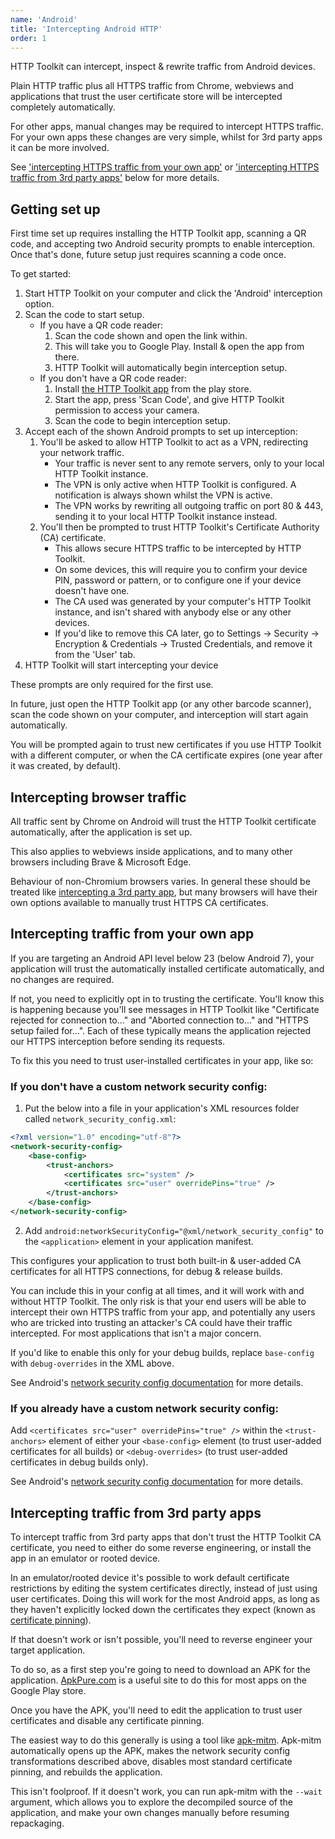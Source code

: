 ```yaml
---
name: 'Android'
title: 'Intercepting Android HTTP'
order: 1
---
```


HTTP Toolkit can intercept, inspect & rewrite traffic from Android devices.

Plain HTTP traffic plus all HTTPS traffic from Chrome, webviews and applications that trust the user certificate store will be intercepted completely automatically.

For other apps, manual changes may be required to intercept HTTPS traffic. For your own apps these changes are very simple, whilst for 3rd party apps it can be more involved.

See ['intercepting HTTPS traffic from your own app'](#intercepting-traffic-from-your-own-app) or ['intercepting HTTPS traffic from 3rd party apps'](/#intercepting-traffic-from-3rd-party-apps) below for more details.

## Getting set up

First time set up requires installing the HTTP Toolkit app, scanning a QR code, and accepting two Android security prompts to enable interception. Once that's done, future setup just requires scanning a code once.

To get started:

1. Start HTTP Toolkit on your computer and click the 'Android' interception option.
1. Scan the code to start setup.
    * If you have a QR code reader:
        1. Scan the code shown and open the link within.
        1. This will take you to Google Play. Install & open the app from there.
        1. HTTP Toolkit will automatically begin interception setup.
    * If you don't have a QR code reader:
        1. Install [the HTTP Toolkit app](https://play.google.com/store/apps/details?id=tech.httptoolkit.android) from the play store.
        1. Start the app, press 'Scan Code', and give HTTP Toolkit permission to access your camera.
        1. Scan the code to begin interception setup.
1. Accept each of the shown Android prompts to set up interception:
    1. You'll be asked to allow HTTP Toolkit to act as a VPN, redirecting your network traffic.
        * Your traffic is never sent to any remote servers, only to your local HTTP Toolkit instance.
        * The VPN is only active when HTTP Toolkit is configured. A notification is always shown whilst the VPN is active.
        * The VPN works by rewriting all outgoing traffic on port 80 & 443, sending it to your local HTTP Toolkit instance instead.
    2. You'll then be prompted to trust HTTP Toolkit's Certificate Authority (CA) certificate.
        * This allows secure HTTPS traffic to be intercepted by HTTP Toolkit.
        * On some devices, this will require you to confirm your device PIN, password or pattern, or to configure one if your device doesn't have one.
        * The CA used was generated by your computer's HTTP Toolkit instance, and isn't shared with anybody else or any other devices.
        * If you'd like to remove this CA later, go to Settings -> Security -> Encryption & Credentials -> Trusted Credentials, and remove it from the 'User' tab.
1. HTTP Toolkit will start intercepting your device

These prompts are only required for the first use.

In future, just open the HTTP Toolkit app (or any other barcode scanner), scan the code shown on your computer, and interception will start again automatically.

You will be prompted again to trust new certificates if you use HTTP Toolkit with a different computer, or when the CA certificate expires (one year after it was created, by default).

## Intercepting browser traffic

All traffic sent by Chrome on Android will trust the HTTP Toolkit certificate automatically, after the application is set up.

This also applies to webviews inside applications, and to many other browsers including Brave & Microsoft Edge.

Behaviour of non-Chromium browsers varies. In general these should be treated like [intercepting a 3rd party app](/#intercepting-traffic-from-3rd-party-apps), but many browsers will have their own options available to manually trust HTTPS CA certificates.

## Intercepting traffic from your own app

If you are targeting an Android API level below 23 (below Android 7), your application will trust the automatically installed certificate automatically, and no changes are required.

If not, you need to explicitly opt in to trusting the certificate. You'll know this is happening because you'll see messages in HTTP Toolkit like "Certificate rejected for connection to..." and "Aborted connection to..." and "HTTPS setup failed for...". Each of these typically means the application rejected our HTTPS interception before sending its requests.

To fix this you need to trust user-installed certificates in your app, like so:

### If you don't have a custom network security config:

1. Put the below into a file in your application's XML resources folder called `network_security_config.xml`:
  ```xml
  <?xml version="1.0" encoding="utf-8"?>
  <network-security-config>
      <base-config>
          <trust-anchors>
              <certificates src="system" />
              <certificates src="user" overridePins="true" />
          </trust-anchors>
      </base-config>
  </network-security-config>
  ```
2. Add `android:networkSecurityConfig="@xml/network_security_config"` to the `<application>` element in your application manifest.

This configures your application to trust both built-in & user-added CA certificates for all HTTPS connections, for debug & release builds.

You can include this in your config at all times, and it will work with and without HTTP Toolkit. The only risk is that your end users will be able to intercept their own HTTPS traffic from your app, and potentially any users who are tricked into trusting an attacker's CA could have their traffic intercepted. For most applications that isn't a major concern.

If you'd like to enable this only for your debug builds, replace `base-config` with `debug-overrides` in the XML above.

See Android's [network security config documentation](https://developer.android.com/training/articles/security-config) for more details.

### If you already have a custom network security config:

Add `<certificates src="user" overridePins="true" />` within the `<trust-anchors>` element of either your `<base-config>` element (to trust user-added certificates for all builds) or `<debug-overrides>` (to trust user-added certificates in debug builds only).

See Android's [network security config documentation](https://developer.android.com/training/articles/security-config) for more details.

## Intercepting traffic from 3rd party apps

To intercept traffic from 3rd party apps that don't trust the HTTP Toolkit CA certificate, you need to either do some reverse engineering, or install the app in an emulator or rooted device.

In an emulator/rooted device it's possible to work default certificate restrictions by editing the system certificates directly, instead of just using user certificates. Doing this will work for the most Android apps, as long as they haven't explicitly locked down the certificates they expect (known as [certificate pinning](https://security.stackexchange.com/questions/29988/what-is-certificate-pinning)).

If that doesn't work or isn't possible, you'll need to reverse engineer your target application.

To do so, as a first step you're going to need to download an APK for the application. [ApkPure.com](https://apkpure.com/) is a useful site to do this for most apps on the Google Play store.

Once you have the APK, you'll need to edit the application to trust user certificates and disable any certificate pinning.

The easiest way to do this generally is using a tool like [apk-mitm](https://github.com/shroudedcode/apk-mitm). Apk-mitm automatically opens up the APK, makes the network security config transformations described above, disables most standard certificate pinning, and rebuilds the application.

This isn't foolproof. If it doesn't work, you can run apk-mitm with the `--wait` argument, which allows you to explore the decompiled source of the application, and make your own changes manually before resuming repackaging.